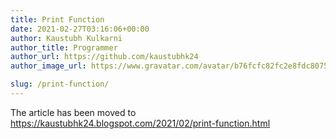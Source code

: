 ```yaml
---
title: Print Function
date: 2021-02-27T03:16:06+00:00
author: Kaustubh Kulkarni
author_title: Programmer
author_url: https://github.com/kaustubhk24
author_image_url: https://www.gravatar.com/avatar/b76fcfc82fc2e8fdc8075636f1735f61?s=200

slug: /print-function/
---
```

The article has been moved to https://kaustubhk24.blogspot.com/2021/02/print-function.html